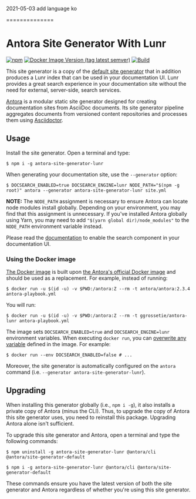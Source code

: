 2021-05-03
add language ko

==============

# Antora Site Generator With Lunr

[![npm](https://img.shields.io/npm/v/antora-site-generator-lunr)](https://www.npmjs.com/package/antora-site-generator-lunr)
[![Docker Image Version (tag latest semver)](https://img.shields.io/docker/v/ggrossetie/antora-lunr/latest?label=docker)](https://hub.docker.com/r/ggrossetie/antora-lunr)
[![Build](https://github.com/Mogztter/antora-site-generator-lunr/workflows/Build/badge.svg)](https://github.com/Mogztter/antora-site-generator-lunr/actions?query=workflow%3ABuild)

This site generator is a copy of the [default site generator](https://gitlab.com/antora/antora/blob/master/packages/site-generator-default/README.adoc) that in addition produces a Lunr index that can be used in your documentation UI.
Lunr provides a great search experience in your documentation site without the need for external, server-side, search services.

[Antora](https://antora.org) is a modular static site generator designed for creating documentation sites from AsciiDoc documents.
Its site generator pipeline aggregates documents from versioned content repositories and processes them using [Asciidoctor](https://asciidoctor.org).

## Usage

Install the site generator.
Open a terminal and type:

    $ npm i -g antora-site-generator-lunr

When generating your documentation site, use the `--generator` option:

    $ DOCSEARCH_ENABLED=true DOCSEARCH_ENGINE=lunr NODE_PATH="$(npm -g root)" antora --generator antora-site-generator-lunr site.yml

**NOTE:** The `NODE_PATH` assignment is necessary to ensure Antora can locate node modules install globally.
Depending on your environment, you may find that this assignment is unnecessary.
If you've installed Antora globally using Yarn, you may need to add `"$(yarn global dir)/node_modules"` to the `NODE_PATH` environment variable instead.

Please read the [documentation](https://github.com/Mogztter/antora-lunr#enable-the-search-component-in-the-ui) to enable the search component in your documentation UI.

### Using the Docker image

[The Docker image](https://hub.docker.com/r/ggrossetie/antora-lunr) is built upon [the Antora's official Docker image](https://docs.antora.org/antora/2.3/antora-container/#run-the-antora-image) and should be used as a replacement.
For example, instead of running:

    $ docker run -u $(id -u) -v $PWD:/antora:Z --rm -t antora/antora:2.3.4 antora-playbook.yml

You will run:

    $ docker run -u $(id -u) -v $PWD:/antora:Z --rm -t ggrossetie/antora-lunr antora-playbook.yml

The image sets `DOCSEARCH_ENABLED=true` and `DOCSEARCH_ENGINE=lunr` environment variables.
When executing `docker run`, you can [overwrite any variable](https://docs.docker.com/engine/reference/commandline/run/#set-environment-variables--e---env---env-file) defined in the image.
For example:

    $ docker run --env DOCSEARCH_ENABLED=false # ...

Moreover, the site generator is automatically configured on the `antora` command (i.e. `--generator antora-site-generator-lunr`).

## Upgrading

When installing this generator globally (i.e., `npm i -g`), it also installs a private copy of Antora (minus the CLI).
Thus, to upgrade the copy of Antora this site generator uses, you need to reinstall this package.
Upgrading Antora alone isn't sufficient.

To upgrade this site generator and Antora, open a terminal and type the following commands:

    $ npm uninstall -g antora-site-generator-lunr @antora/cli @antora/site-generator-default

    $ npm i -g antora-site-generator-lunr @antora/cli @antora/site-generator-default

These commands ensure you have the latest version of both the site generator and Antora regardless of whether you're using this site generator.
